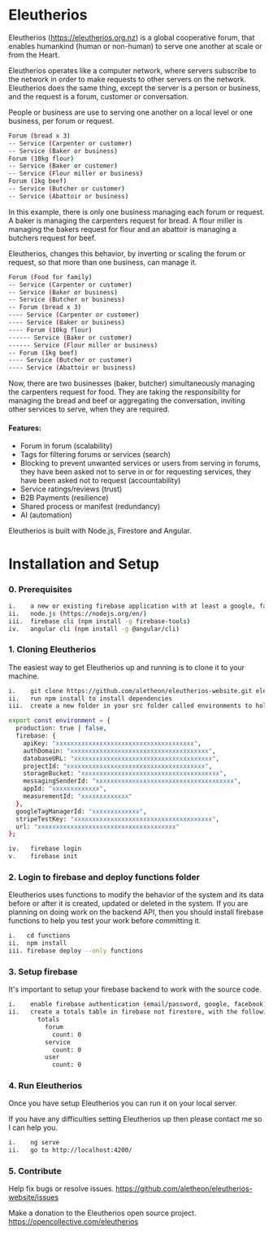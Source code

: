 # Eleutherios

Eleutherios (https://eleutherios.org.nz) is a global cooperative forum, that enables humankind (human or non-human) to serve one another at scale or from the Heart.

Eleutherios operates like a computer network, where servers subscribe to the network in order to make requests to other servers on the network.  Eleutherios does the same thing, except the server is a person or business, and the request is a forum, customer or conversation.

People or business are use to serving one another on a local level or one business, per forum or request.

```bash
Forum (bread x 3)
-- Service (Carpenter or customer)
-- Service (Baker or business)
Forum (10kg flour)
-- Service (Baker or customer)
-- Service (Flour miller or business)
Forum (1kg beef)
-- Service (Butcher or customer)
-- Service (Abattoir or business)
```

In this example, there is only one business managing each forum or request.  A baker is managing the carpenters request for bread.  A flour miller is managing the bakers request for flour and an abattoir is managing a butchers request for beef.

Eleutherios, changes this behavior, by inverting or scaling the forum or request, so that more than one business, can manage it.

```bash
Forum (Food for family)
-- Service (Carpenter or customer)
-- Service (Baker or business)
-- Service (Butcher or business)
-- Forum (bread x 3)
---- Service (Carpenter or customer)
---- Service (Baker or business)
---- Forum (10kg flour)
------ Service (Baker or customer)
------ Service (Flour miller or business)
-- Forum (1kg beef)
---- Service (Butcher or customer)
---- Service (Abattoir or business)
```

Now, there are two businesses (baker, butcher) simultaneously managing the carpenters request for food.  They are taking the responsibility for managing the bread and beef or aggregating the conversation, inviting other services to serve, when they are required.

#### Features:

* Forum in forum (scalability)
* Tags for filtering forums or services (search)
* Blocking to prevent unwanted services or users from serving in forums, they have been asked not to serve in or for requesting services, they have been asked not to request (accountability)
* Service ratings/reviews (trust)
* B2B Payments (resilience)
* Shared process or manifest (redundancy)
* AI (automation)

Eleutherios is built with Node.js, Firestore and Angular.

# Installation and Setup

### 0. Prerequisites

```bash
i.    a new or existing firebase application with at least a google, facebook or email passwordless provider
ii.   node.js (https://nodejs.org/en/)
iii.  firebase cli (npm install -g firebase-tools)
iv.   angular cli (npm install -g @angular/cli)
```

### 1. Cloning Eleutherios

The easiest way to get Eleutherios up and running is to clone it to your machine.

```bash
i.    git clone https://github.com/aletheon/eleutherios-website.git eleutherios-website
ii.   run npm install to install dependencies
iii.  create a new folder in your src folder called environments to hold your environment (environment.prod.ts and environment.ts) variables:
```

```bash
export const environment = {
  production: true | false,
  firebase: {
    apiKey: "xxxxxxxxxxxxxxxxxxxxxxxxxxxxxxxxxxxxxx",
    authDomain: "xxxxxxxxxxxxxxxxxxxxxxxxxxxxxxxxxxxxxx",
    databaseURL: "xxxxxxxxxxxxxxxxxxxxxxxxxxxxxxxxxxxxxx",
    projectId: "xxxxxxxxxxxxxxxxxxxxxxxxxxxxxxxxxxxxxx",
    storageBucket: "xxxxxxxxxxxxxxxxxxxxxxxxxxxxxxxxxxxxxx",
    messagingSenderId: "xxxxxxxxxxxxxxxxxxxxxxxxxxxxxxxxxxxxxx",
    appId: "xxxxxxxxxxxxx",
    measurementId: "xxxxxxxxxxxxx"
  },
  googleTagManagerId: "xxxxxxxxxxxxx",
  stripeTestKey: "xxxxxxxxxxxxxxxxxxxxxxxxxxxxxxxxxxxxxx",
  url: "xxxxxxxxxxxxxxxxxxxxxxxxxxxxxxxxxxxxxx"
};
```
```bash
iv.   firebase login
v.    firebase init
```

### 2. Login to firebase and deploy functions folder

Eleutherios uses functions to modify the behavior of the system and its data before or after it is created, updated or deleted in the system.  If you are planning on doing work on the backend API, then you should install firebase functions to help you test your work before committing it.

```bash
i.   cd functions
ii.  npm install
iii. firebase deploy --only functions
```

### 3. Setup firebase

It's important to setup your firebase backend to work with the source code.

```bash
i.    enable firebase authentication (email/password, google, facebook)
ii.   create a totals table in firebase not firestore, with the following default structure:
        totals
          forum
            count: 0
          service
            count: 0
          user
            count: 0
```

### 4. Run Eleutherios

Once you have setup Eleutherios you can run it on your local server.

If you have any difficulties setting Eleutherios up then please contact me so I can help you.

```bash
i.    ng serve
ii.   go to http://localhost:4200/
```

### 5. Contribute

Help fix bugs or resolve issues.
https://github.com/aletheon/eleutherios-website/issues

Make a donation to the Eleutherios open source project.
https://opencollective.com/eleutherios
